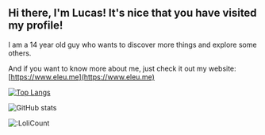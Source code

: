 ## Hi there, I'm Lucas! It's nice that you have visited my profile!

I am a 14 year old guy who wants to discover more things and explore some others.

And if you want to know more about me, just check it out my website: [https://www.eleu.me](https://www.eleu.me)

[![Top Langs](https://github-readme-stats.vercel.app/api/top-langs/?username=lucmsilva651&theme=synthwave&hide=scss,less)](https://github.com/anuraghazra/github-readme-stats)

![GitHub stats](https://github-readme-stats.vercel.app/api?username=lucmsilva651&theme=synthwave&disable_animations=true&show=reviews,discussions_started&rank_icon=github&include_all_commits=true&)

![:LoliCount](https://count.getloli.com/get/@lucmsilva?theme=rule34)
